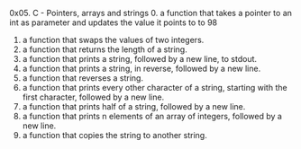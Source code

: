 0x05. C - Pointers, arrays and strings
0. a function that takes a pointer to an int as parameter and updates the value it points to to 98
1. a function that swaps the values of two integers.
2. a function that returns the length of a string.
3. a function that prints a string, followed by a new line, to stdout.
4. a function that prints a string, in reverse, followed by a new line.
5. a function that reverses a string.
6. a function that prints every other character of a string, starting with the first character, followed by a new line.
7. a function that prints half of a string, followed by a new line.
8. a function that prints n elements of an array of integers, followed by a new line.
9. a function that copies the string to another string.
